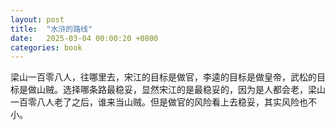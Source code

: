 ```yaml
---
layout: post
title:  "水浒的路线"
date:   2025-03-04 00:00:20 +0800
categories: book
---
```

梁山一百零八人，往哪里去，宋江的目标是做官，李逵的目标是做皇帝，武松的目标是做山贼。选择哪条路最稳妥，显然宋江的是最稳妥的，因为是人都会老，梁山一百零八人老了之后，谁来当山贼。但是做官的风险看上去稳妥，其实风险也不小。





